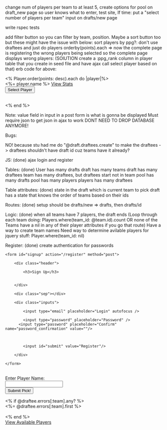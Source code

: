 change num of players per team to at least 5, create options for pool on draft_new page so user knows what to enter, test site, If time: put a "select number of players per team" input on drafts/new page

write rspec tests

add filter button so you can filter by team, position. Maybe a sort button too but these might have the issue with below:
sort players by ppg?: don't use draftees and just do players orderby(points).each => now the complete page is registering the wrong players being selected so the complete page displays wrong players: (SOlUTION create a :ppg_rank column in player table that you create in seed file and have ajax call select player based on that)
erb code for above:
<div class="players2">
  <div id="available-players">
    <% Player.order(points: desc).each do |player|%>
    <div class="inline1">
      <%= player.name %>
      <a class="white_text btn btn-primary inline1" href="/drafts/<%= @draft.id %>/players/<%= player.id %>">View Stats</a>
      <form method="post" action="/drafts/<%= @draft.id %>" class="inline1"><input class="btn btn-primary select-player inline1" type="submit" value="Select Player"/></form>
    </br>
  </div>
  <% end %>
</div>
</div>


Note:
value field in input in a post form is what is gonna be displayed
Must require json to get json in ajax to work
DONT NEED TO DROP DATABASE ANYMORE!

Bugs:
<!-- INSTEAD OF USING THE TEAM'S ID, YOU NEED TO USE DRAFT POSITION AND USE THE CURRENT TEAM FROM THE DRAFT TABLE TO FIND THE TEAM. THIS WILL FIX THE FACT THAT CURRENT TEAM HAS TO BE SET TO THE FIRST TEAM'S ID
for second draft, it won't end when all the teams are full -->
NO! because stu had me do "@draft.draftees.create" to make the draftees -> draftees shouldn't have draft id cuz teams have it already?

JS: (done)
ajax login and register

Tables: (done)
User has many drafts
draft has many teams
draft has many draftees
team has many draftees, but draftees start not in team
pool has many drafts
pool has many players
players has many draftees

Table attributes: (done)
state in the draft which is current team to pick
draft has a state that knows the order of teams based on their ids

Routes: (done)
setup should be drafts/new => drafts, then drafts/id

Logic: (done)
when all teams have 7 players, the draft ends (Loop through each team doing: Players.where(team_id: @team.id).count
 OR none of the Teams have a nil in any of their player attributes if you go that route)
Have a way to create team names
Need way to determine avilable players for jquery stuff: Player.where(team_id: nil)


Register: (done)
create authentication for passwords




<div class="container">

    <form id="signup" action="/register" method="post">

        <div class="header">

            <h3>Sign Up</h3>


        </div>

        <div class="sep"></div>

        <div class="inputs">

            <input type="email" placeholder="Login" autofocus />

            <input type="password" placeholder="Password" />
          <input type="password" placeholder="Confirm" name="password_confirmation" value=""/>



            <input id="submit" value="Register"/>

        </div>

    </form>

</div>
​
<div class="white_text">Enter Player Name:</div>

<form action="/drafts/<%= @draft.id %>" method="post">
  <input name="draftee" id="autocomplete" value= "" />
    </br>
   <input class="btn btn-primary" type = "submit" value= "Submit Pick!" />
</form>
  <% if @draftee.errors[:team].any? %>
      <div><%= @draftee.errors[:team].first %></div>
      <br>
<% end %>

<div type="button" class="btn btn-primary"><a class="white_text" href="/drafts/<%= @draft.id %>/players">View Available Players</a></div>
